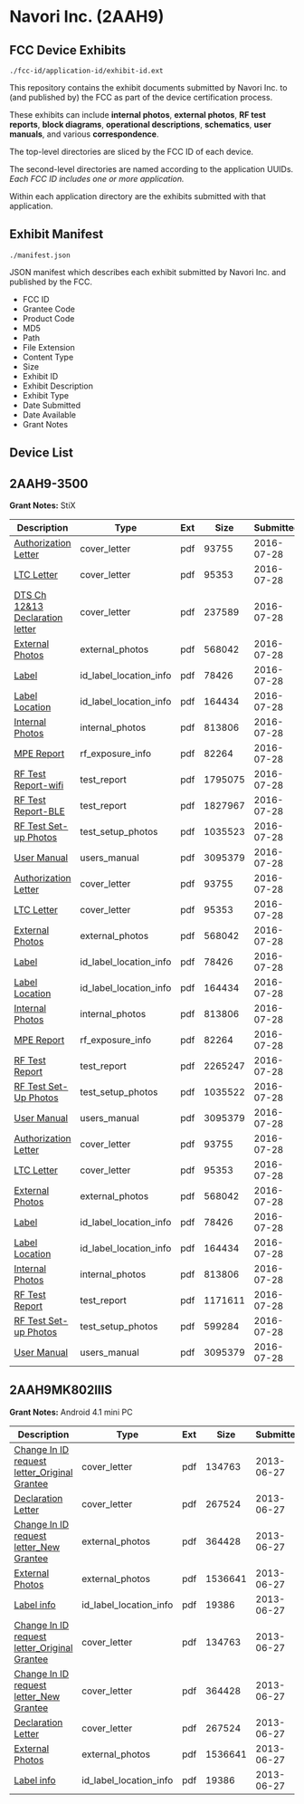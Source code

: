 # Navori Inc. (2AAH9)
## FCC Device Exhibits

```
./fcc-id/application-id/exhibit-id.ext
```

This repository contains the exhibit documents submitted by Navori Inc. to (and published by) the FCC as part of the device certification process.

These exhibits can include **internal photos**, **external photos**, **RF test reports**, **block diagrams**, **operational descriptions**, **schematics**, **user manuals**, and various **correspondence**.

The top-level directories are sliced by the FCC ID of each device.

The second-level directories are named according to the application UUIDs. *Each FCC ID includes one or more application.*

Within each application directory are the exhibits submitted with that application. 

## Exhibit Manifest

```
./manifest.json
```

JSON manifest which describes each exhibit submitted by Navori Inc. and published by the FCC.

- FCC ID
- Grantee Code
- Product Code
- MD5
- Path
- File Extension
- Content Type
- Size
- Exhibit ID
- Exhibit Description
- Exhibit Type
- Date Submitted
- Date Available
- Grant Notes

## Device List
## 2AAH9-3500
**Grant Notes:** StiX

| Description | Type | Ext | Size | Submitted | Available |
| ----------- | ---- | --- | ---- | --------- | --------- |
| [Authorization Letter](2AAH9-3500/ac31a5cf86861bb80ca849ea934fd15d/3080268.pdf) | cover_letter | pdf | 93755 | 2016-07-28 | 2016-07-29 |
| [LTC Letter](2AAH9-3500/ac31a5cf86861bb80ca849ea934fd15d/3080269.pdf) | cover_letter | pdf | 95353 | 2016-07-28 | 2016-07-29 |
| [DTS Ch 12&13 Declaration letter](2AAH9-3500/ac31a5cf86861bb80ca849ea934fd15d/3080319.pdf) | cover_letter | pdf | 237589 | 2016-07-28 | 2016-07-29 |
| [External Photos](2AAH9-3500/ac31a5cf86861bb80ca849ea934fd15d/3080270.pdf) | external_photos | pdf | 568042 | 2016-07-28 | 2016-07-29 |
| [Label](2AAH9-3500/ac31a5cf86861bb80ca849ea934fd15d/3080271.pdf) | id_label_location_info | pdf | 78426 | 2016-07-28 | 2016-07-29 |
| [Label Location](2AAH9-3500/ac31a5cf86861bb80ca849ea934fd15d/3080272.pdf) | id_label_location_info | pdf | 164434 | 2016-07-28 | 2016-07-29 |
| [Internal Photos](2AAH9-3500/ac31a5cf86861bb80ca849ea934fd15d/3080273.pdf) | internal_photos | pdf | 813806 | 2016-07-28 | 2016-07-29 |
| [MPE Report](2AAH9-3500/ac31a5cf86861bb80ca849ea934fd15d/3080287.pdf) | rf_exposure_info | pdf | 82264 | 2016-07-28 | 2016-07-29 |
| [RF Test Report-wifi](2AAH9-3500/ac31a5cf86861bb80ca849ea934fd15d/3080328.pdf) | test_report | pdf | 1795075 | 2016-07-28 | 2016-07-29 |
| [RF Test Report-BLE](2AAH9-3500/ac31a5cf86861bb80ca849ea934fd15d/3080330.pdf) | test_report | pdf | 1827967 | 2016-07-28 | 2016-07-29 |
| [RF Test Set-up Photos](2AAH9-3500/ac31a5cf86861bb80ca849ea934fd15d/3080329.pdf) | test_setup_photos | pdf | 1035523 | 2016-07-28 | 2016-07-29 |
| [User Manual](2AAH9-3500/ac31a5cf86861bb80ca849ea934fd15d/3080278.pdf) | users_manual | pdf | 3095379 | 2016-07-28 | 2016-07-29 |
| [Authorization Letter](2AAH9-3500/092f66accb3ab0074cc5606c13ed9c64/3080268.pdf) | cover_letter | pdf | 93755 | 2016-07-28 | 2016-07-29 |
| [LTC Letter](2AAH9-3500/092f66accb3ab0074cc5606c13ed9c64/3080269.pdf) | cover_letter | pdf | 95353 | 2016-07-28 | 2016-07-29 |
| [External Photos](2AAH9-3500/092f66accb3ab0074cc5606c13ed9c64/3080270.pdf) | external_photos | pdf | 568042 | 2016-07-28 | 2016-07-29 |
| [Label](2AAH9-3500/092f66accb3ab0074cc5606c13ed9c64/3080271.pdf) | id_label_location_info | pdf | 78426 | 2016-07-28 | 2016-07-29 |
| [Label Location](2AAH9-3500/092f66accb3ab0074cc5606c13ed9c64/3080272.pdf) | id_label_location_info | pdf | 164434 | 2016-07-28 | 2016-07-29 |
| [Internal Photos](2AAH9-3500/092f66accb3ab0074cc5606c13ed9c64/3080273.pdf) | internal_photos | pdf | 813806 | 2016-07-28 | 2016-07-29 |
| [MPE Report](2AAH9-3500/092f66accb3ab0074cc5606c13ed9c64/3080287.pdf) | rf_exposure_info | pdf | 82264 | 2016-07-28 | 2016-07-29 |
| [RF Test Report](2AAH9-3500/092f66accb3ab0074cc5606c13ed9c64/3080289.pdf) | test_report | pdf | 2265247 | 2016-07-28 | 2016-07-29 |
| [RF Test Set-Up Photos](2AAH9-3500/092f66accb3ab0074cc5606c13ed9c64/3080290.pdf) | test_setup_photos | pdf | 1035522 | 2016-07-28 | 2016-07-29 |
| [User Manual](2AAH9-3500/092f66accb3ab0074cc5606c13ed9c64/3080278.pdf) | users_manual | pdf | 3095379 | 2016-07-28 | 2016-07-29 |
| [Authorization Letter](2AAH9-3500/5b60406eb3611e8349f095a78ba7223b/3080268.pdf) | cover_letter | pdf | 93755 | 2016-07-28 | 2016-07-29 |
| [LTC Letter](2AAH9-3500/5b60406eb3611e8349f095a78ba7223b/3080269.pdf) | cover_letter | pdf | 95353 | 2016-07-28 | 2016-07-29 |
| [External Photos](2AAH9-3500/5b60406eb3611e8349f095a78ba7223b/3080270.pdf) | external_photos | pdf | 568042 | 2016-07-28 | 2016-07-29 |
| [Label](2AAH9-3500/5b60406eb3611e8349f095a78ba7223b/3080271.pdf) | id_label_location_info | pdf | 78426 | 2016-07-28 | 2016-07-29 |
| [Label Location](2AAH9-3500/5b60406eb3611e8349f095a78ba7223b/3080272.pdf) | id_label_location_info | pdf | 164434 | 2016-07-28 | 2016-07-29 |
| [Internal Photos](2AAH9-3500/5b60406eb3611e8349f095a78ba7223b/3080273.pdf) | internal_photos | pdf | 813806 | 2016-07-28 | 2016-07-29 |
| [RF Test Report](2AAH9-3500/5b60406eb3611e8349f095a78ba7223b/3080276.pdf) | test_report | pdf | 1171611 | 2016-07-28 | 2016-07-29 |
| [RF Test Set-up Photos](2AAH9-3500/5b60406eb3611e8349f095a78ba7223b/3080277.pdf) | test_setup_photos | pdf | 599284 | 2016-07-28 | 2016-07-29 |
| [User Manual](2AAH9-3500/5b60406eb3611e8349f095a78ba7223b/3080278.pdf) | users_manual | pdf | 3095379 | 2016-07-28 | 2016-07-29 |
## 2AAH9MK802IIIS
**Grant Notes:** Android 4.1 mini PC

| Description | Type | Ext | Size | Submitted | Available |
| ----------- | ---- | --- | ---- | --------- | --------- |
| [Change In ID request letter_Original Grantee](2AAH9MK802IIIS/3d08e5255cb2d947e226b5c2204bf5c3/2001930.pdf) | cover_letter | pdf | 134763 | 2013-06-27 | 2013-06-27 |
| [Declaration Letter](2AAH9MK802IIIS/3d08e5255cb2d947e226b5c2204bf5c3/2001932.pdf) | cover_letter | pdf | 267524 | 2013-06-27 | 2013-06-27 |
| [Change In ID request letter_New Grantee](2AAH9MK802IIIS/3d08e5255cb2d947e226b5c2204bf5c3/2001931.pdf) | external_photos | pdf | 364428 | 2013-06-27 | 2013-06-27 |
| [External Photos](2AAH9MK802IIIS/3d08e5255cb2d947e226b5c2204bf5c3/2001933.pdf) | external_photos | pdf | 1536641 | 2013-06-27 | 2013-06-27 |
| [Label info](2AAH9MK802IIIS/3d08e5255cb2d947e226b5c2204bf5c3/2001934.pdf) | id_label_location_info | pdf | 19386 | 2013-06-27 | 2013-06-27 |
| [Change In ID request letter_Original Grantee](2AAH9MK802IIIS/f005c4266d4f0682a66118be347df64a/2001930.pdf) | cover_letter | pdf | 134763 | 2013-06-27 | 2013-06-27 |
| [Change In ID request letter_New Grantee](2AAH9MK802IIIS/f005c4266d4f0682a66118be347df64a/2001931.pdf) | cover_letter | pdf | 364428 | 2013-06-27 | 2013-06-27 |
| [Declaration Letter](2AAH9MK802IIIS/f005c4266d4f0682a66118be347df64a/2001932.pdf) | cover_letter | pdf | 267524 | 2013-06-27 | 2013-06-27 |
| [External Photos](2AAH9MK802IIIS/f005c4266d4f0682a66118be347df64a/2001933.pdf) | external_photos | pdf | 1536641 | 2013-06-27 | 2013-06-27 |
| [Label info](2AAH9MK802IIIS/f005c4266d4f0682a66118be347df64a/2001934.pdf) | id_label_location_info | pdf | 19386 | 2013-06-27 | 2013-06-27 |
